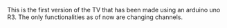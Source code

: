 This is the first version of the TV that has been made using an arduino uno R3. The only functionalities as of now are changing channels.
